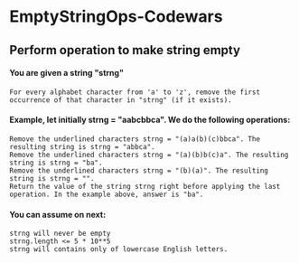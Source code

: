# EmptyStringOps-Codewars
## Perform operation to make string empty

#### You are given a string "strng"
```
For every alphabet character from 'a' to 'z', remove the first occurrence of that character in "strng" (if it exists).
```

#### Example, let initially strng = "aabcbbca". We do the following operations:
```
Remove the underlined characters strng = "(a)a(b)(c)bbca". The resulting string is strng = "abbca".
Remove the underlined characters strng = "(a)(b)b(c)a". The resulting string is strng = "ba".
Remove the underlined characters strng = "(b)(a)". The resulting string is strng = "".
Return the value of the string strng right before applying the last operation. In the example above, answer is "ba".
```

#### You can assume on next:
```
strng will never be empty
strng.length <= 5 * 10**5
strng will contains only of lowercase English letters.
```
